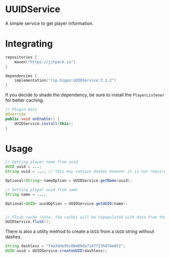 # UUIDService
A simple service to get player information.

# Integrating
```kotlin
repositories {
    maven("https://jitpack.io")
}

dependencies {
    implementation("rip.hippo:UUIDService:2.1.2")
}
```

If you decide to shade the dependency, be sure to install the `PlayerListener` for better caching.

```java
// Plugin main
@Override
public void onEnable() {
    UUIDService.install(this);
}
``` 

# Usage
```java
// Getting player name from uuid
UUID uuid = ...;
String uuid = ...; // this may contain dashes however it is not required

Optional<String> nameOption = UUIDService.getName(uuid);

// Getting player uuid from name
String name = ...;

Optional<UUID> uuidOption = UUIDService.getUUID(name);


// Flush cache (note, the caches will be repopulated with data from the current online players)
UUIDService.flush();
```

There is also a utility method to create a `UUID` from a `UUID` string without dashes.
```java
String dashless = "f4a3dde95c00409da71d7f23507de0f2";
UUID uuid = UUIDService.createUUID(dashless);
```